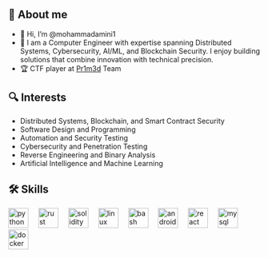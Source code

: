
## 🚀 About me
- 👋 Hi, I’m @mohammadamini1
- 👀 I am a Computer Engineer with expertise spanning Distributed Systems, Cybersecurity, AI/ML, and Blockchain Security. I enjoy building solutions that combine innovation with technical precision.
- 🏆 CTF player at [Pr1m3d](https://github.com/Pr1m3dCTF) Team
<!-- - 🌱 I’m currently learning ... 
- 💞️ I’m looking to collaborate on ...
- 📫 How to reach me ...
-->

## 🔍 Interests
- Distributed Systems, Blockchain, and Smart Contract Security
- Software Design and Programming
- Automation and Security Testing
- Cybersecurity and Penetration Testing
- Reverse Engineering and Binary Analysis
- Artificial Intelligence and Machine Learning


## 🛠️ Skills
<div align="left">
  <img src="https://cdn.jsdelivr.net/gh/devicons/devicon/icons/python/python-original.svg" height="40" alt="python logo"  /> <img width="12" />
  <img src="https://img.shields.io/badge/Rust-000000?logo=rust&logoColor=white&style=for-the-badge" height="40" alt="rust logo"  /> <img width="12" />
  <img src="https://img.shields.io/badge/Solidity-363636?logo=solidity&logoColor=white&style=for-the-badge" height="40" alt="solidity logo"  /> <img width="12" />
  <img src="https://cdn.jsdelivr.net/gh/devicons/devicon/icons/linux/linux-original.svg" height="40" alt="linux logo"  /> <img width="12" />
  <img src="https://cdn.jsdelivr.net/gh/devicons/devicon/icons/bash/bash-original.svg" height="40" alt="bash logo"  /> <img width="12" />
  <img src="https://cdn.jsdelivr.net/gh/devicons/devicon/icons/android/android-plain.svg" height="40" alt="android logo"  /> <img width="12" />
  <img src="https://cdn.jsdelivr.net/gh/devicons/devicon/icons/react/react-original-wordmark.svg" height="40" alt="react logo"  /> <img width="12" />
  <img src="https://cdn.jsdelivr.net/gh/devicons/devicon/icons/mysql/mysql-original-wordmark.svg" height="40" alt="mysql logo"  /> <img width="12" />
  <img src="https://cdn.jsdelivr.net/gh/devicons/devicon/icons/docker/docker-original.svg" height="40" alt="docker logo"  />
</div>
